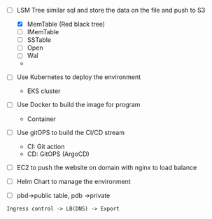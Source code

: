 - [ ] LSM Tree similar sql and store the data on the file and push to S3
  - [x] MemTable (Red black tree)
  - [ ] IMemTable
  - [ ] SSTable
  - [ ] Open
  - [ ] Wal
  - 
- [ ] Use Kubernetes to deploy the environment 
  - EKS cluster
  
- [ ] Use Docker to build the image for program
  - Container 

- [ ] Use gitOPS to build the CI/CD stream
  - CI: Git action
  - CD: GitOPS (ArgoCD)

- [ ] EC2 to push the website on domain with nginx to load balance

- [ ] Helm Chart to manage the environment 
- [ ] pbd->public table, pdb ->private 

```
Ingress control -> LB(DNS) -> Export
```